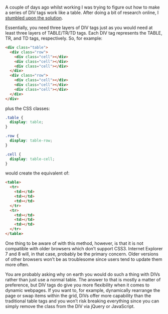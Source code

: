A couple of days ago whilst working I was trying to figure out how to make a series of DIV tags work like a table. After doing a bit of research online, I [stumbled upon the solution](https://snook.ca/archives/html_and_css/getting_your_di).

Essentially, you need three layers of DIV tags just as you would need at least three layers of TABLE/TR/TD tags. Each DIV tag represents the TABLE, TR, and TD tags, respectively. So, for example:

```html
<div class="table">
  <div class="row">
    <div class="cell"></div>
    <div class="cell"></div>
    <div class="cell"></div>
  </div>
  <div class="row">
    <div class="cell"></div>
    <div class="cell"></div>
    <div class="cell"></div>
  </div>
</div>
```

plus the CSS classes:

```css
.table {
  display: table;
}

.row {
  display: table-row;
}

.cell {
  display: table-cell;
}
```

would create the equivalent of:

```html
<table>
  <tr>
    <td></td>
    <td></td>
    <td></td>
  </tr>
  <tr>
    <td></td>
    <td></td>
    <td></td>
  </tr>
</table>
```

One thing to be aware of with this method, however, is that it is not compatible with older browsers which don’t support CSS3. Internet Explorer 7 and 8 will, in that case, probably be the primary concern. Older versions of other browsers won’t be as troublesome since users tend to update them more often.

You are probably asking why on earth you would do such a thing with DIVs rather than just use a normal table. The answer to that is mostly a matter of preference, but DIV tags do give you more flexibility when it comes to dynamic webpages. If you want to, for example, dynamically rearrange the page or swap items within the grid, DIVs offer more capability than the traditional table tags and you won’t risk breaking everything since you can simply remove the class from the DIV via jQuery or JavaScript.